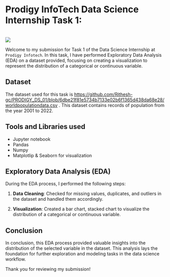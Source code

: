 # Prodigy InfoTech Data Science Internship Task 1:
<br>
<img src="https://github.com/kindo-tk/PRODIGY_DS_01/blob/main/ds1.png"   >

Welcome to my submission for Task 1 of the Data Science Internship at `Prodigy Infotech`. In this task, I have performed Exploratory Data Analysis (EDA) on a dataset provided, focusing on creating a visualization to represent the distribution of a categorical or continuous variable.

## Dataset

The dataset used for this task is https://github.com/Rithesh-gc/PRODIGY_DS_01/blob/6dbe21f81e5734b7133e02b6f1365d438da68e28/worldpopulationdata.csv . This dataset contains records of population from the year 2001 to 2022. 

## Tools and Libraries used
- Jupyter notebook
- Pandas
- Numpy
- Matplotlip & Seaborn for visualization



## Exploratory Data Analysis (EDA)

During the EDA process, I performed the following steps:

1. **Data Cleaning**: Checked for missing values, duplicates, and outliers in the dataset and handled them accordingly.

2. **Visualization**: Created a bar chart, stacked chart to visualize the distribution of a categorical or continuous variable. 



## Conclusion

In conclusion, this EDA process provided valuable insights into the distribution of the selected variable in the dataset. This analysis lays the foundation for further exploration and modeling tasks in the data science workflow.

Thank you for reviewing my submission!


